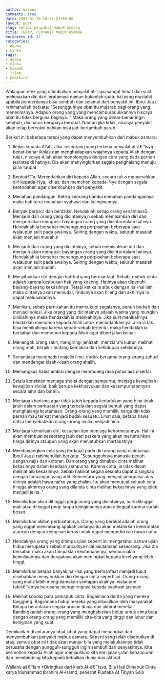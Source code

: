 ```yaml
---
author: udienz
comments: true
date: 2007-01-20 18:32:21+00:00
layout: post
slug: terapi-penyakit-mabuk-asmara
title: TERAPI PENYAKIT MABUK ASMARA
wordpress_id: 42
categories:
- Agama
- Cinta
tags:
- Agama
- Cinta
- hikmah
- islam
- pemikiran
---
```


Walaupun efek yang ditimbulkan penyakit al-'isyq sangat hebat dan sulit melepaskan diri dari jeratannya namun bukanlah suatu hal yang mustahil apabila penderitanya bisa sembuh dan selamat dari penyakit ini. Ibnul Jauzi rahimahullah berkata: "Sesungguhnya obat itu mujarab bagi orang yang menerimanya. Adapun orang yang yang mencampuradukkannya niscaya obat itu tidak berguna baginya. " Maka orang yang benar-benar ingin sembuh, dia harus berupaya berobat. Namun jika tidak, niscaya penyakit akan tetap bercokol bahkan bisa jadi bertambah parah.

Berikut ini beberapa terapi yang dapat menyembuhkan dari mabuk asmara:

1. Ikhlas kepada Allah.
Jika seseorang yang terkena penyakit al-â€™isyq benar-benar ikhlas dan menghadapkan wajahnya kepada Allah dengan tulus, niscaya Allah akan menolongnya dengan cara yang tiada pernah terlintas di hatinya. Dia akan menyingkirkan segala penghalang menuju jalan taubat.

2. Berdoâ€™a.
Merendahkan diri kepada Allah, secara tulus menyerahkan diri kepada-Nya, ikhlas, dan memohon kepada-Nya dengan segala kerendahan agar disembuhkan dari penyakit.

3. Menahan pandangan.
Ketika seorang hamba menahan pandangannya maka hati turut menahan syahwat dan keinginannya

4. Banyak berpikir dan berdzikir.
Hendaklah setiap orang senantiasa5. Menjauh dari orang yang dicintainya,n sebab memisahkan diri dan menjauh akan mengusir bayangan orang yang dicintai dalam hatinya. Hendaklah ia bersabar menanggung perpisahan beberapa saat walaupun sulit pada awalnya. Seiring dengan waktu, seluruh masalah akan menjadi mudah.n

5. Menjauh dari orang yang dicintainya,
sebab memisahkan diri dan menjauh akan mengusir bayangan orang yang dicintai dalam hatinya. Hendaklah ia bersabar menanggung perpisahan beberapa saat walaupun sulit pada awalnya. Seiring dengan waktu, seluruh masalah akan menjadi mudah.

6. Menyibukkan diri dengan hal-hal yang bermanfaat.
Sebab, mabuk cinta adalah karena kesibukan hati yang kosong. Hatinya akan dipenuhi bayang-bayang kekasihnya. Tetapi ketika ia sibuk dengan hal-hal lain maka cintanya akan memudar, rindunya akan hilang dan akhirnya ia dapat melupakannya.

7. Menikah,
sebab pernikahan itu mencukupi segalanya, penuh berkah dan menjadi solusi. Jika orang yang dicintainya adalah wanita yang mungkin dinikahinya maka hendaklah ia menikahinya. Jika sulit menikahinya hendaklah memohon kepada Allah untuk memudahkannya. Jika ia tak bisa menikahinya karena sebab-sebab tertentu, maka hendaklah ia bersabar dan memohon kepada Allah agar diberi jalan keluar.

8. Menengok orang sakit, mengiringi jenazah, menziarahi kubur, melihat orang mati, berpikir tentang kematian dan kehidupan setelahnya.

9. Senantiasa menghadiri majelis ilmu, duduk bersama orang-orang zuhud dan mendengar kisah-kisah orang shalih.

10. Memangkas habis ambisi dengan membuang rasa putus asa disertai

11. Selalu konsisten menjaga sholat dengan sempurna, menjaga
kewajiban-kewajiban sholat, baik berupa kekhusyukan dan kesempurnaannyan secara lahir dan bathin.

12. Menjaga kharisma agar tidak jatuh kepada kedudukan yang hina
tidak jatuh dalam perbuatan yang tercela dan segala bentuk yang dapat menghalangi keutamaan. Orang-orang yang memiliki harga diri tidak pernah mau terikat menjadi budak sesuatu. Lihat saja, betapa hawa nafsu menyebabkan orang-orang mulia menjadi hina.

13. Menjaga kemuliaan diri, kesucian dan menjaga kehormatannya.
Hal ini akan membuat seseorang jauh dari perkara yang akan meruntuhkan harga dirinya ataupun yang akan menjatuhkan martabatnya.

14. Membayangkan cela yang terdapat pada diri orang yang dicintainya.
Ibnul Jauzi rahimahullah berkata: "Sesungguhnya manusia penuh dengan najis dan kotoran. Dan orang yang dimabuk cinta melihat kekasihnya dalam keadaan sempurna. Karena cinta, ia tidak dapat melihat aib kekasihnya. Sebab hakikat segala sesuatu dapat disingkap dengan timbangan yang adil. Sementara yang menjadi penguasa atas dirinya adalah hawa nafsu yang zhalim. Itu akan menutupi seluruh cela hingga akhirnya orang yang dilanda cinta melihat kekasihnya yang jelek menjadi jelita. "

15. Memikirkan akan ditinggal pergi orang yang dicintainya, baik ditinggal mati atau ditinggal pergi tanpa keinginannya atau ditinggal karena sudah bosan.

16. Memikirkan akibat perbuatannya.
Orang yang berakal adalah orang yang dapat menimbang apakah cintanya itu akan melahirkan kenikmatan ataukah dengan keinginan keras untuk dapat menundukkan hawa nafsu.
17. Hendaknya orang yang ditimpa ujian seperti ini mengetahui bahwa ujian hidup merupakan sebab munculnya nilai keutamaan seseorang.
Jika dia bersabar maka akan tampaklah keutamaannya, sempurnalah kemuliaannya dan derajatnya akan meningkat kepada level yang lebih tinggi.

18. Memikirkan betapa banyak hal-hal yang bermanfaat menjadi luput disebabkan menyibukkan diri dengan cinta seperti ini.
Orang-orang yang mulia lebih mengutamakan santapan akalnya, walaupun tabiâ€™atnya berusaha menggiringnya kepada syahwat jasmani.

19. Melihat kondisi para pemabuk cinta.
Bagaimana derita yang mereka tanggung. Bagaimana hidup mereka yang dikucilkan oleh masyarakat. Betapa berantakan segala urusan dunia dan akhirat mereka. Bandingkanlah orang-orang yang menghabiskan hidup untuk cinta buta dengan orang-orang yang memiliki cita-cita yang tinggi dan luhur dan keinginan yang kuat.

Demikanlah di antaranya obat-obat yang dapat menangkal dan menyembuhkan penyakit mabuk asmara. Seperti yang telah disebutkan di atas, semua obat ini tidak akan manjur bila yang melakukannya tidak berusaha dengan sungguh-sungguh ingin sembuh dari penyakitnya. Kita bermohon kepada Allah agar menjauhkan kita dari jalan-jalan kehancuran dan membimbing kita kepada kebaikan dunia dan akhirat.

Wallahu aâ€™lam
*Diringkas dari kitab Al-â€™isyq, Bila Hati Dimabuk Cinta karya Muhammad
Ibrahim Al-Hamd, penerbit Pustaka At Tibyan Solo
